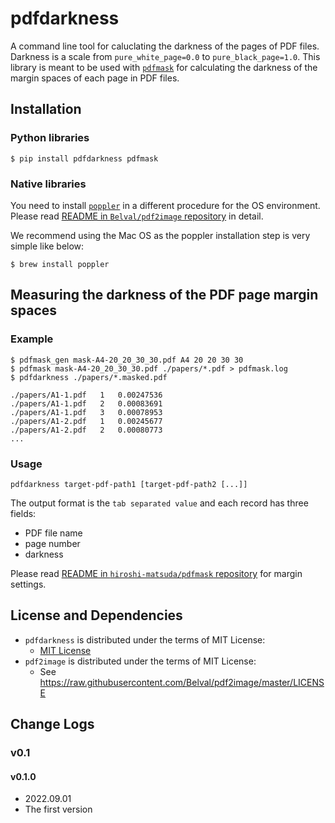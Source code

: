 # pdfdarkness
A command line tool for caluclating the darkness of the pages of PDF files.
Darkness is a scale from `pure_white_page=0.0` to `pure_black_page=1.0`.
This library is meant to be used with [`pdfmask`](https://github.com/hiroshi-matsuda/pdfmask) for calculating the darkness of the margin spaces of each page in PDF files.

## Installation

### Python libraries

```console
$ pip install pdfdarkness pdfmask
```

### Native libraries

You need to install [`poppler`](https://poppler.freedesktop.org/) in a different procedure for the OS environment. Please read [README in `Belval/pdf2image` repository](https://github.com/Belval/pdf2image#how-to-install) in detail.

We recommend using the Mac OS as the poppler installation step is very simple like below:

```console
$ brew install poppler
```

## Measuring the darkness of the PDF page margin spaces

### Example

```console
$ pdfmask_gen mask-A4-20_20_30_30.pdf A4 20 20 30 30
$ pdfmask mask-A4-20_20_30_30.pdf ./papers/*.pdf > pdfmask.log
$ pdfdarkness ./papers/*.masked.pdf

./papers/A1-1.pdf	1	0.00247536
./papers/A1-1.pdf	2	0.00083691
./papers/A1-1.pdf	3	0.00078953
./papers/A1-2.pdf	1	0.00245677
./papers/A1-2.pdf	2	0.00080773
...
```

### Usage

```
pdfdarkness target-pdf-path1 [target-pdf-path2 [...]]
```

The output format is the `tab separated value` and each record has three fields:
- PDF file name
- page number
- darkness

Please read [README in `hiroshi-matsuda/pdfmask` repository](https://github.com/hiroshi-matsuda/pdfmask#create-mask-pdf-file) for margin settings.

## License and Dependencies

- `pdfdarkness` is distributed under the terms of MIT License:
  - [MIT License](https://raw.githubusercontent.com/hiroshi-matsuda/pdfdarkness/main/LICENSE)
- `pdf2image` is distributed under the terms of MIT License:
  - See https://raw.githubusercontent.com/Belval/pdf2image/master/LICENSE

## Change Logs

### v0.1

#### v0.1.0
- 2022.09.01
- The first version
